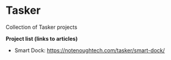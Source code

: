 # Tasker
Collection of Tasker projects

**Project list (links to articles)**

-   Smart Dock: https://notenoughtech.com/tasker/smart-dock/
